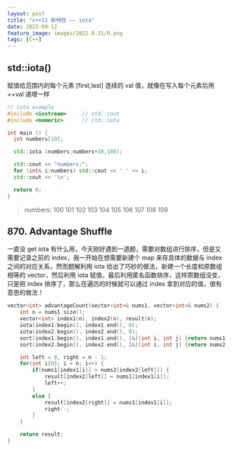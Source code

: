 ```yaml
---
layout: post
title: "c++11 新特性 —— iota"
date: 2022-09-12
feature_image: images/2022.8.21/0.png 
tags: [C++]
---
```


<!--more-->

##  std::iota()

赋值给范围内的每个元素 [first,last] 连续的 val 值，就像在写入每个元素后用 ++val 递增一样

```C++
// iota example
#include <iostream>     // std::cout
#include <numeric>      // std::iota

int main () {
  int numbers[10];

  std::iota (numbers,numbers+10,100);

  std::cout << "numbers:";
  for (int& i:numbers) std::cout << ' ' << i;
  std::cout << '\n';

  return 0;
}
```

> numbers: 100 101 102 103 104 105 106 107 108 109

## 870. Advantage Shuffle

一直没 get iota 有什么用，今天刚好遇到一道题，需要对数组进行排序，但是又需要记录之前的 index，我一开始在想需要新建个 map 来存具体的数据与 index 之间的对应关系，然而题解利用 iota 给出了巧妙的做法，新建一个长度和原数组相等的 vector，然后利用 iota 赋值，最后利用匿名函数排序，这样原数组没变，只是把 index 排序了，那么在遍历的时候就可以通过 index 拿到对应的值，很有意思的做法！

```C++
vector<int> advantageCount(vector<int>& nums1, vector<int>& nums2) {
    int n = nums1.size();
    vector<int> index1(n), index2(n), result(n);
    iota(index1.begin(), index1.end(), 0);
    iota(index2.begin(), index2.end(), 0);
    sort(index1.begin(), index1.end(), [&](int i, int j) {return nums1[i] < nums1[j];});
    sort(index2.begin(), index2.end(), [&](int i, int j) {return nums2[i] < nums2[j];});

    int left = 0, right = n - 1;
    for(int i{0}; i < n; i++) {
        if(nums1[index1[i]] > nums2[index2[left]]) {
            result[index2[left]] = nums1[index1[i]];
            left++;
        }
        else {
            result[index2[right]] = nums1[index1[i]];
            right--;
        }
    }

    return result;
}
```